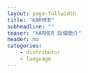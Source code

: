 ```yaml
---
layout: page-fullwidth
title: "KARMER"
subheadline: ""
teaser: "KARMER 設備簡介"
header: no
categories:
    - distributor
    - language
---
```

